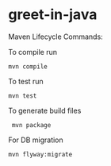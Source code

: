 # greet-in-java
 
 Maven Lifecycle Commands:
 
 To compile run
  
    mvn compile
 
 To test run
    
    mvn test
     
 To generate build files 
     
     mvn package
     
 For DB migration
 
    mvn flyway:migrate